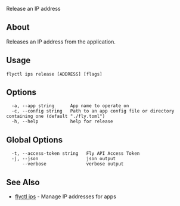 <p class="font-medium tracking-tight text-gray-400 text-lg -mt-4 mb-9 pb-5 border-b">
  Release an IP address
</p>

## About

Releases an IP address from the application.

## Usage

~~~
flyctl ips release [ADDRESS] [flags]
~~~

## Options

~~~
  -a, --app string      App name to operate on
  -c, --config string   Path to an app config file or directory containing one (default "./fly.toml")
  -h, --help            help for release
~~~

## Global Options

~~~
  -t, --access-token string   Fly API Access Token
  -j, --json                  json output
      --verbose               verbose output
~~~

## See Also

* [flyctl ips](/docs/flyctl/ips/)	 - Manage IP addresses for apps

